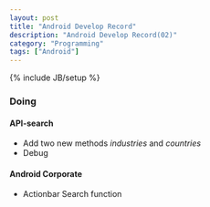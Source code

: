 ```yaml
---
layout: post
title: "Android Develop Record"
description: "Android Develop Record(02)"
category: "Programming"
tags: ["Android"]
---
```


{% include JB/setup %}

### Doing

#### API-search

-  Add two new methods *industries* and *countries*
- Debug

#### Android Corporate

- Actionbar Search function
